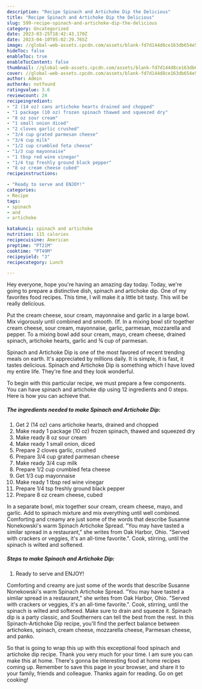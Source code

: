 ```yaml
---
description: "Recipe Spinach and Artichoke Dip the Delicious"
title: "Recipe Spinach and Artichoke Dip the Delicious"
slug: 599-recipe-spinach-and-artichoke-dip-the-delicious
category: Uncategorized
date: 2023-03-25T18:42:43.170Z
date: 2023-04-10T05:02:29.765Z
image: //global-web-assets.cpcdn.com/assets/blank-fd7d144d8ce163db654e5a02c40b08a2775adb7897d16e4062681dc7e1b2800f.png
hideToc: false
enableToc: true
enableTocContent: false
thumbnail: //global-web-assets.cpcdn.com/assets/blank-fd7d144d8ce163db654e5a02c40b08a2775adb7897d16e4062681dc7e1b2800f.png
cover: //global-web-assets.cpcdn.com/assets/blank-fd7d144d8ce163db654e5a02c40b08a2775adb7897d16e4062681dc7e1b2800f.png
author: Admin
authorAv: notfound
ratingvalue: 3.6
reviewcount: 24
recipeingredient:
- "2 (14 oz) cans artichoke hearts drained and chopped"
- "1 package (10 oz) frozen spinach thawed and squeezed dry"
- "8 oz sour cream"
- "1 small onion diced"
- "2 cloves garlic crushed"
- "3/4 cup grated parmesan cheese"
- "3/4 cup milk"
- "1/2 cup crumbled feta cheese"
- "1/3 cup mayonnaise"
- "1 tbsp red wine vinegar"
- "1/4 tsp freshly ground black pepper"
- "8 oz cream cheese cubed"
recipeinstructions:

- "Ready to serve and ENJOY!"
categories:
- Recipe
tags:
- spinach
- and
- artichoke

katakunci: spinach and artichoke 
nutrition: 115 calories
recipecuisine: American
preptime: "PT21M"
cooktime: "PT49M"
recipeyield: "3"
recipecategory: Lunch

---
```



Hey everyone, hope you're having an amazing day today. Today, we're going to prepare a distinctive dish, spinach and artichoke dip. One of my favorites food recipes. This time, I will make it a little bit tasty. This will be really delicious.

Put the cream cheese, sour cream, mayonnaise and garlic in a large bowl. Mix vigorously until combined and smooth. (If. In a mixing bowl stir together cream cheese, sour cream, mayonnaise, garlic, parmesan, mozzarella and pepper. To a mixing bowl add sour cream, mayo, cream cheese, drained spinach, artichoke hearts, garlic and ¾ cup of parmesan.

Spinach and Artichoke Dip is one of the most favored of recent trending meals on earth. It's appreciated by millions daily. It is simple, it is fast, it tastes delicious. Spinach and Artichoke Dip is something which I have loved my entire life. They're fine and they look wonderful.


To begin with this particular recipe, we must prepare a few components. You can have spinach and artichoke dip using 12 ingredients and 0 steps. Here is how you can achieve that.

<!--inarticleads1-->

##### The ingredients needed to make Spinach and Artichoke Dip:

1. Get 2 (14 oz) cans artichoke hearts, drained and chopped
1. Make ready 1 package (10 oz) frozen spinach, thawed and squeezed dry
1. Make ready 8 oz sour cream
1. Make ready 1 small onion, diced
1. Prepare 2 cloves garlic, crushed
1. Prepare 3/4 cup grated parmesan cheese
1. Make ready 3/4 cup milk
1. Prepare 1/2 cup crumbled feta cheese
1. Get 1/3 cup mayonnaise
1. Make ready 1 tbsp red wine vinegar
1. Prepare 1/4 tsp freshly ground black pepper
1. Prepare 8 oz cream cheese, cubed


In a separate bowl, mix together sour cream, cream cheese, mayo, and garlic. Add to spinach mixture and mix everything until well combined. Comforting and creamy are just some of the words that describe Susanne Nonekowski&#39;s warm Spinach Artichoke Spread. &#34;You may have tasted a similar spread in a restaurant,&#34; she writes from Oak Harbor, Ohio. &#34;Served with crackers or veggies, it&#39;s an all-time favorite.&#34;. Cook, stirring, until the spinach is wilted and softened. 

<!--inarticleads2-->

##### Steps to make Spinach and Artichoke Dip:


1. Ready to serve and ENJOY!

Comforting and creamy are just some of the words that describe Susanne Nonekowski&#39;s warm Spinach Artichoke Spread. &#34;You may have tasted a similar spread in a restaurant,&#34; she writes from Oak Harbor, Ohio. &#34;Served with crackers or veggies, it&#39;s an all-time favorite.&#34;. Cook, stirring, until the spinach is wilted and softened. Make sure to drain and squeeze it. Spinach dip is a party classic, and Southerners can tell the best from the rest. In this Spinach-Artichoke Dip recipe, you&#39;ll find the perfect balance between artichokes, spinach, cream cheese, mozzarella cheese, Parmesan cheese, and panko. 

So that is going to wrap this up with this exceptional food spinach and artichoke dip recipe. Thank you very much for your time. I am sure you can make this at home. There's gonna be interesting food at home recipes coming up. Remember to save this page in your browser, and share it to your family, friends and colleague. Thanks again for reading. Go on get cooking!
